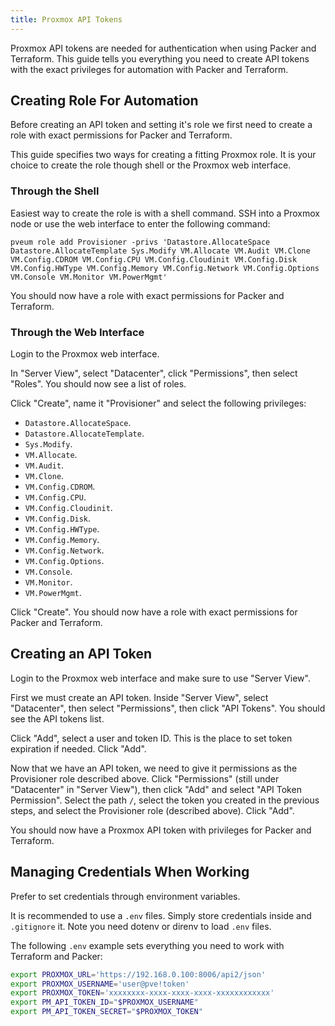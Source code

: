 ```yaml
---
title: Proxmox API Tokens
---
```


Proxmox API tokens are needed for authentication when using Packer and Terraform.
This guide tells you everything you need to create API tokens with the exact privileges for automation with Packer and Terraform.

## Creating Role For Automation

Before creating an API token and setting it's role we first need to create a role with exact permissions for Packer and Terraform.

This guide specifies two ways for creating a fitting Proxmox role.
It is your choice to create the role though shell or the Proxmox web interface.

### Through the Shell

Easiest way to create the role is with a shell command.
SSH into a Proxmox node or use the web interface to enter the following command:

```
pveum role add Provisioner -privs 'Datastore.AllocateSpace Datastore.AllocateTemplate Sys.Modify VM.Allocate VM.Audit VM.Clone VM.Config.CDROM VM.Config.CPU VM.Config.Cloudinit VM.Config.Disk VM.Config.HWType VM.Config.Memory VM.Config.Network VM.Config.Options VM.Console VM.Monitor VM.PowerMgmt'
```

You should now have a role with exact permissions for Packer and Terraform.

### Through the Web Interface

Login to the Proxmox web interface.

In "Server View",
select "Datacenter",
click "Permissions",
then select "Roles".
You should now see a list of roles.

Click "Create",
name it "Provisioner" and select the following privileges:

* `Datastore.AllocateSpace`.
* `Datastore.AllocateTemplate`.
* `Sys.Modify`.
* `VM.Allocate`.
* `VM.Audit`.
* `VM.Clone`.
* `VM.Config.CDROM`.
* `VM.Config.CPU`.
* `VM.Config.Cloudinit`.
* `VM.Config.Disk`.
* `VM.Config.HWType`.
* `VM.Config.Memory`.
* `VM.Config.Network`.
* `VM.Config.Options`.
* `VM.Console`.
* `VM.Monitor`.
* `VM.PowerMgmt`.

Click "Create".
You should now have a role with exact permissions for Packer and Terraform.

## Creating an API Token

Login to the Proxmox web interface and make sure to use "Server View".

First we must create an API token.
Inside "Server View", select "Datacenter", then select "Permissions", then click "API Tokens".
You should see the API tokens list.

Click "Add", select a user and token ID.
This is the place to set token expiration if needed.
Click "Add".

Now that we have an API token, we need to give it permissions as the Provisioner role described above.
Click "Permissions" (still under "Datacenter" in "Server View"),
then click "Add" and select "API Token Permission".
Select the path `/`, select the token you created in the previous steps,
and select the Provisioner role (described above).
Click "Add".

You should now have a Proxmox API token with privileges for Packer and Terraform.

## Managing Credentials When Working

Prefer to set credentials through environment variables.

It is recommended to use a `.env` files.
Simply store credentials inside and `.gitignore` it.
Note you need dotenv or direnv to load `.env` files.

The following `.env` example sets everything you need to work with Terraform and Packer:

```bash
export PROXMOX_URL='https://192.168.0.100:8006/api2/json'
export PROXMOX_USERNAME='user@pve!token'
export PROXMOX_TOKEN='xxxxxxxx-xxxx-xxxx-xxxx-xxxxxxxxxxxx'
export PM_API_TOKEN_ID="$PROXMOX_USERNAME"
export PM_API_TOKEN_SECRET="$PROXMOX_TOKEN"
```
